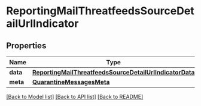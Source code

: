 # ReportingMailThreatfeedsSourceDetailUrlIndicator

## Properties
Name | Type | Description | Notes
------------ | ------------- | ------------- | -------------
**data** | [**ReportingMailThreatfeedsSourceDetailUrlIndicatorData**](ReportingMailThreatfeedsSourceDetailUrlIndicatorData.md) |  | [optional] 
**meta** | [**QuarantineMessagesMeta**](QuarantineMessagesMeta.md) |  | [optional] 

[[Back to Model list]](../README.md#documentation-for-models) [[Back to API list]](../README.md#documentation-for-api-endpoints) [[Back to README]](../README.md)

